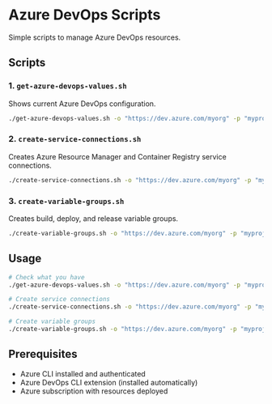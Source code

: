 # Azure DevOps Scripts

Simple scripts to manage Azure DevOps resources.

## Scripts

### 1. `get-azure-devops-values.sh`
Shows current Azure DevOps configuration.

```bash
./get-azure-devops-values.sh -o "https://dev.azure.com/myorg" -p "myproject" -s "subscription-id"
```

### 2. `create-service-connections.sh`
Creates Azure Resource Manager and Container Registry service connections.

```bash
./create-service-connections.sh -o "https://dev.azure.com/myorg" -p "myproject" -s "subscription-id"
```

### 3. `create-variable-groups.sh`
Creates build, deploy, and release variable groups.

```bash
./create-variable-groups.sh -o "https://dev.azure.com/myorg" -p "myproject" -s "subscription-id"
```

## Usage

```bash
# Check what you have
./get-azure-devops-values.sh -o "https://dev.azure.com/myorg" -p "myproject" -s "subscription-id"

# Create service connections
./create-service-connections.sh -o "https://dev.azure.com/myorg" -p "myproject" -s "subscription-id"

# Create variable groups
./create-variable-groups.sh -o "https://dev.azure.com/myorg" -p "myproject" -s "subscription-id"
```

## Prerequisites

- Azure CLI installed and authenticated
- Azure DevOps CLI extension (installed automatically)
- Azure subscription with resources deployed 